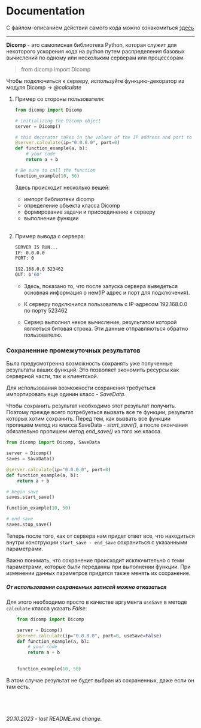 # Documentation

С файлом-описанием действий самого кода можно ознакомиться [здесь](/doc/DescriptionCode.md)

----------------


**Dicomp** - это самописная библиотека Python, которая служит для некоторого ускорения кода на python путем распределения базовых вычислений по одному или нескольким серверам или процессорам.

>from dicomp import Dicomp


Чтобы подключиться к серверу, используйте функцию-декоратор из модуля Dicomp -> *@calculate*

1. Пример со стороны пользователя:
    ```python
    from dicomp import Dicomp

    # initializing the Dicomp object
    server = Dicomp()

    # this decorator takes in the values of the IP address and port to connect to the server on which the calculations will be performed.
    @server.calculate(ip="0.0.0.0", port=0)
    def function_example(a, b):
        # your code
        return a + b

    # Be sure to call the function
    function_example(10, 50)
    ```

    Здесь происходит несколько вещей:
    - импорт библиотеки dicomp
    - определение объекта класса Dicomp
    - формирование задачи и присоединение к серверу
    - выполнение функции
    
    <br>

2. Пример вывода с сервера:

    ```Bash
    SERVER IS RUN... 
    IP: 0.0.0.0
    PORT: 0

    192.168.0.0 523462
    OUT: b'60'

    ```

    - Здесь, показано то, что после запуска сервера выведеться основная информация о нем(IP адрес и порт для подключения). 
    
    - К серверу подключился пользователь с IP-адресом 192.168.0.0 по порту 523462
    - Сервер выполнил некое вычисление, результатом которой являеться битовая строка. Эти данные отправляються обратно пользователю.


### Сохраненние промежуточных результатов

Была предусмотренна возможность сохранять уже полученные результаты ваших функций. Это позволяет экономить ресурсы как серверной части, так и клиентской.

Для использования возможности сохранения требуеться импортировать еще одинин класс - *SaveData*.

Чтобы сохранить результат необходимо этот результат получить. Поэтому прежде всего потребуеться вызвать все те функции, результат которых хотим сохранить. Перед тем, как вызвать все функции пропишем метод из класса SaveData - *start_save()*, а после окончания обязательно пропишем метод *end_save()* из того же класса.



```python
from dicomp import Dicomp, SaveData

server = Dicomp()
saves = SavaData()

@server.calculate(ip="0.0.0.0", port=0)
def function_example(a, b):
    return a + b

# begin save
saves.start_save()

function_example(10, 50)

# end save
saves.stop_save()
```

Теперь после того, как от сервера нам придет ответ все, что находиться внутри конструкции `start_save - end_save` сохраниться с указанными параметрами.

Важно понимать, что сохранение происходит исключительно с теми параметрами, которые были переданны при выполнении функции. При изменении данных параметров придется также менять их сохранение.

##### От использования сохраненных записей можно отказаться
Для этого необходимо просто в качестве аргумента `useSave` в методе `calculate` класса указать *False*:

```python
    from dicomp import Dicomp

    server = Dicomp()
    @server.calculate(ip="0.0.0.0", port=0, useSave=False)
    def function_example(a, b):
        # your code
        return a + b

    
    function_example(10, 50)
```

В этом случае результат не будет выбран из сохраненных, даже если он там есть.

<br><br>


###### 20.10.2023 - last README.md change.